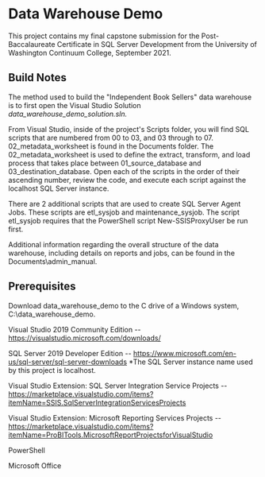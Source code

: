 # Data Warehouse Demo
This project contains my final capstone submission for the Post-Baccalaureate Certificate in SQL Server Development from the University of Washington Continuum College, September 2021.

## Build Notes
The method used to build the "Independent Book Sellers" data warehouse is to first open the Visual Studio Solution *data_warehouse_demo_solution.sln.*

From Visual Studio, inside of the project's Scripts folder, you will find SQL scripts that are numbered from 00 to 03, and 03 through to 07. 02_metadata_worksheet is found in the Documents folder. The 02_metadata_worksheet is used to define the extract, transform, and load process that takes place between 01_source_database and 03_destination_database. Open each of the scripts in the order of their ascending number, review the code, and execute each script against the localhost SQL Server instance.

There are 2 additional scripts that are used to create SQL Server Agent Jobs. These scripts are etl_sysjob and maintenance_sysjob. The script etl_sysjob requires that the PowerShell script New-SSISProxyUser be run first.

Additional information regarding the overall structure of the data warehouse, including details on reports and jobs, can be found in the Documents\admin_manual.

## Prerequisites
Download data_warehouse_demo to the C drive of a Windows system, C:\data_warehouse_demo.

Visual Studio 2019 Community Edition -- https://visualstudio.microsoft.com/downloads/

SQL Server 2019 Developer Edition -- https://www.microsoft.com/en-us/sql-server/sql-server-downloads
*The SQL Server instance name used by this project is localhost.

Visual Studio Extension: SQL Server Integration Service Projects -- https://marketplace.visualstudio.com/items?itemName=SSIS.SqlServerIntegrationServicesProjects

Visual Studio Extension: Microsoft Reporting Services Projects -- https://marketplace.visualstudio.com/items?itemName=ProBITools.MicrosoftReportProjectsforVisualStudio

PowerShell

Microsoft Office
